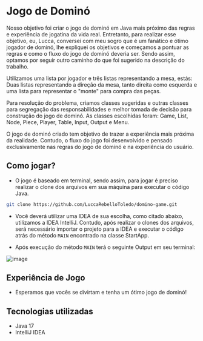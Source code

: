 # Jogo de Dominó

Nosso objetivo foi criar o jogo de dominó em Java mais próximo das regras e experiência de jogatina da vida real. Entretanto, para realizar esse objetivo, eu, Lucca, conversei com meu sogro que é um fanático e ótimo jogador de dominó, lhe expliquei os objetivos e começamos a pontuar as regras e como o fluxo do jogo de dominó deveria ser. Sendo assim, optamos por seguir outro caminho do que foi sugerido na descrição do trabalho.

Utilizamos uma lista por jogador e três listas representando a mesa, estás: Duas listas representando a direção da mesa, tanto direita como esquerda e uma lista para representar o "monte" para compra das peças.

Para resolução do problema, criamos classes sugeridas e outras classes para segregação das responsabilidades e melhor tomada de decisão para construção do jogo de dominó. As classes escolhidas foram: Game, List, Node, Piece, Player, Table, Input, Output e Menu.

O jogo de dominó criado tem objetivo de trazer a experiência mais próxima da realidade. Contudo, o fluxo do jogo foi desenvolvido e pensado exclusivamente nas regras do jogo de dominó e na experiência do usuário.

## Como jogar?
- O jogo é baseado em terminal, sendo assim, para jogar é preciso realizar o clone dos arquivos em sua máquina para executar o código Java.
```bash
git clone https://github.com/LuccaRebelloToledo/domino-game.git
```

- Você deverá utilizar uma IDEA de sua escolha, como citado abaixo, utilizamos a IDEA IntelliJ. Contudo, após realizar o clones dos arquivos, será necessário importar o projeto para a IDEA e executar o código atrás do método `MAIN` encontrado na classe StartApp.

- Após execução do método `MAIN` terá o seguinte Output em seu terminal:

![image](https://github.com/LuccaRebelloToledo/domino-game/assets/99377036/630904ba-f7b6-470a-be93-3f6a2b965a3c)

## Experiência de Jogo
- Esperamos que vocês se divirtam e tenha um ótimo jogo de dominó!

## Tecnologias utilizadas
- Java 17
- IntelliJ IDEA
